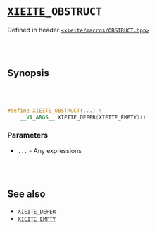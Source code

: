# [`XIEITE`](../../docs/macros.md)`_OBSTRUCT`
Defined in header [`<xieite/macros/OBSTRUCT.hpp>`](../../include/xieite/macros/OBSTRUCT.hpp)

<br/><br/>

## Synopsis

<br/><br/>

```cpp
#define XIEITE_OBSTRUCT(...) \
	__VA_ARGS__ XIEITE_DEFER(XIEITE_EMPTY)()
```
### Parameters
- `...` - Any expressions

<br/><br/>

## See also
- [`XIEITE_DEFER`](../../docs/macros/DEFER.md)
- [`XIEITE_EMPTY`](../../docs/macros/EMPTY.md)
